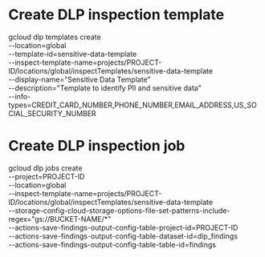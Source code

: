 # Create DLP inspection template
gcloud dlp templates create \
    --location=global \
    --template-id=sensitive-data-template \
    --inspect-template-name=projects/PROJECT-ID/locations/global/inspectTemplates/sensitive-data-template \
    --display-name="Sensitive Data Template" \
    --description="Template to identify PII and sensitive data" \
    --info-types=CREDIT_CARD_NUMBER,PHONE_NUMBER,EMAIL_ADDRESS,US_SOCIAL_SECURITY_NUMBER

# Create DLP inspection job
gcloud dlp jobs create \
    --project=PROJECT-ID \
    --location=global \
    --inspect-template-name=projects/PROJECT-ID/locations/global/inspectTemplates/sensitive-data-template \
    --storage-config-cloud-storage-options-file-set-patterns-include-regex="gs://BUCKET-NAME/*" \
    --actions-save-findings-output-config-table-project-id=PROJECT-ID \
    --actions-save-findings-output-config-table-dataset-id=dlp_findings \
    --actions-save-findings-output-config-table-table-id=findings